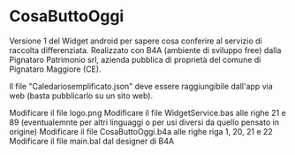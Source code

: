 # CosaButtoOggi

Versione 1 del Widget android per sapere cosa conferire al servizio di raccolta differenziata.
Realizzato con B4A (ambiente di sviluppo free) dalla Pignataro Patrimonio srl, azienda pubblica di proprietà del comune di Pignataro Maggiore (CE).

Il file "Caledariosemplificato.json" deve essere raggiungibile dall'app via web (basta pubblicarlo su un sito web).

Modificare il file logo.png
Modificare il file WidgetService.bas alle righe 21 e 89 (eventualemnte per altri linguaggi o per usi diversi da quello pensato in origine)
Modificare il file CosaButtoOggi.b4a alle righe riga 1, 20, 21 e 22
Modificare il file main.bal dal designer di B4A

